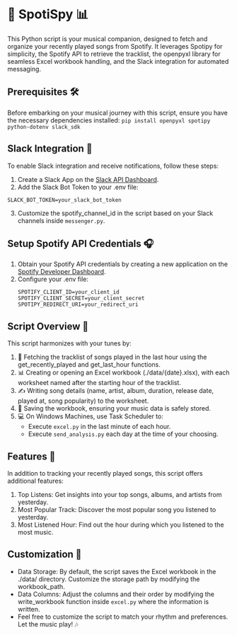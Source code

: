 # 🎵 SpotiSpy 📊

This Python script is your musical companion, designed to fetch and organize your recently played songs from Spotify. It leverages Spotipy for simplicity, the Spotify API to retrieve the tracklist, the openpyxl library for seamless Excel workbook handling, and the Slack integration for automated messaging.

## Prerequisites 🛠️

Before embarking on your musical journey with this script, ensure you have the necessary dependencies installed: `pip install openpyxl spotipy python-dotenv slack_sdk`


## Slack Integration 🚀

To enable Slack integration and receive notifications, follow these steps:

1. Create a Slack App on the [Slack API Dashboard](https://api.slack.com/apps).
2. Add the Slack Bot Token to your .env file:
```env
SLACK_BOT_TOKEN=your_slack_bot_token
```
3. Customize the spotify_channel_id in the script based on your Slack channels inside `messenger.py`.


## Setup Spotify API Credentials 🎧

1. Obtain your Spotify API credentials by creating a new application on the [Spotify Developer Dashboard](https://developer.spotify.com/dashboard/applications).
2. Configure your .env file:
    ```env
    SPOTIFY_CLIENT_ID=your_client_id
    SPOTIFY_CLIENT_SECRET=your_client_secret
    SPOTIPY_REDIRECT_URI=your_redirect_uri
    ```


## Script Overview 📝
This script harmonizes with your tunes by:

1. 📡 Fetching the tracklist of songs played in the last hour using the get_recently_played and get_last_hour functions.
2. 📊 Creating or opening an Excel workbook (./data/{date}.xlsx), with each worksheet named after the starting hour of the tracklist.
3. ✍️ Writing song details (name, artist, album, duration, release date, played at, song popularity) to the worksheet.
4. 💾 Saving the workbook, ensuring your music data is safely stored.
5. 💻 On Windows Machines, use Task Scheduler to:
    - Execute `excel.py` in the last minute of each hour.
    - Execute `send_analysis.py` each day at the time of your choosing.


## Features 🌟
In addition to tracking your recently played songs, this script offers additional features:

1. Top Listens: Get insights into your top songs, albums, and artists from yesterday.
2. Most Popular Track: Discover the most popular song you listened to yesterday.
3. Most Listened Hour: Find out the hour during which you listened to the most music.


## Customization 🎨
- Data Storage: By default, the script saves the Excel workbook in the ./data/ directory. Customize the storage path by modifying the workbook_path.
- Data Columns: Adjust the columns and their order by modifying the write_workbook function inside `excel.py` where the information is written.
- Feel free to customize the script to match your rhythm and preferences. Let the music play! 🎶